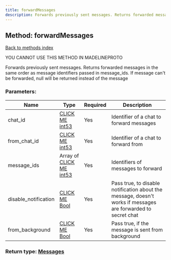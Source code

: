 ```yaml
---
title: forwardMessages
description: Forwards previously sent messages. Returns forwarded messages in the same order as message identifiers passed in message_ids. If message can't be forwarded, null will be returned instead of the message
---
```

## Method: forwardMessages  
[Back to methods index](index.md)


YOU CANNOT USE THIS METHOD IN MADELINEPROTO


Forwards previously sent messages. Returns forwarded messages in the same order as message identifiers passed in message_ids. If message can't be forwarded, null will be returned instead of the message

### Parameters:

| Name     |    Type       | Required | Description |
|----------|---------------|----------|-------------|
|chat\_id|[CLICK ME int53](../types/int53.md) | Yes|Identifier of a chat to forward messages|
|from\_chat\_id|[CLICK ME int53](../types/int53.md) | Yes|Identifier of a chat to forward from|
|message\_ids|Array of [CLICK ME int53](../types/int53.md) | Yes|Identifiers of messages to forward|
|disable\_notification|[CLICK ME Bool](../types/Bool.md) | Yes|Pass true, to disable notification about the message, doesn't works if messages are forwarded to secret chat|
|from\_background|[CLICK ME Bool](../types/Bool.md) | Yes|Pass true, if the message is sent from background|


### Return type: [Messages](../types/Messages.md)

